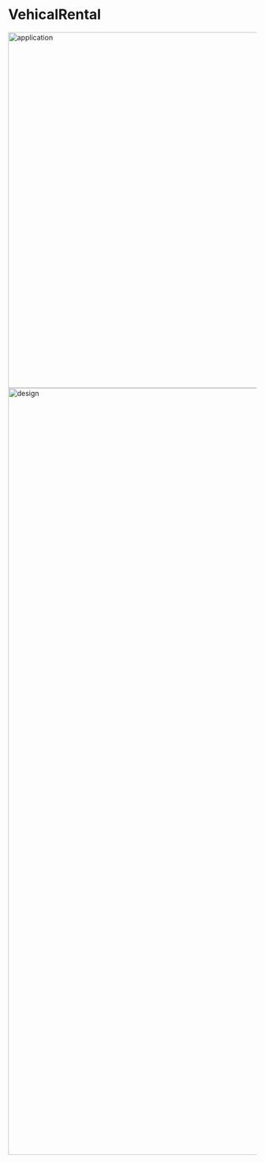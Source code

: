 # VehicalRental
 
<img width="720" alt="application" src="https://github.com/user-attachments/assets/43637551-0fc4-46cb-a49a-5e02b5be86f5" />
<img width="1552" alt="design" src="https://github.com/user-attachments/assets/1d6735ac-40cf-4bfc-8997-1ec104d7baad" />
